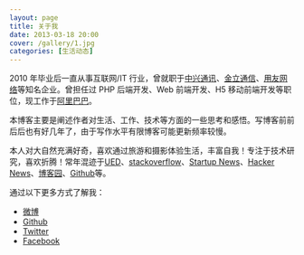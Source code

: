 ```yaml
---
layout: page
title: 关于我
date: 2013-03-18 20:00
cover: /gallery/1.jpg
categories: [生活动态]
---
```


2010 年毕业后一直从事互联网/IT 行业，曾就职于[中兴通讯](http://www.zte.com.cn/)、[金立通信](http://www.gionee.com/)、[用友网络](http://www.yonyou.com/)等知名企业。曾担任过 PHP 后端开发、Web 前端开发、H5 移动前端开发等职位，现工作于[阿里巴巴](https://www.alibabagroup.com/cn/global/home)。

本博客主要是阐述作者对生活、工作、技术等方面的一些思考和感悟。写博客前前后后也有好几年了，由于写作水平有限博客可能更新频率较慢。

本人对大自然充满好奇，喜欢通过旅游和摄影体验生活，丰富自我！专注于技术研究，喜欢折腾！常年混迹于[UED](http://www.daqianduan.com/nav)、[stackoverflow](http://stackoverflow.com/)、[Startup News](http://news.dbanotes.net/)、[Hacker News](https://news.ycombinator.com/news)、[博客园](http://www.cnblogs.com/)、[Github](https://github.com/)等。

通过以下更多方式了解我：

- [微博](http://weibo.com/hxrealm)
- [Github](https://github.com/hxrealm)
- [Twitter](https://twitter.com/hxrealm)
- [Facebook](https://www.facebook.com/hxrealm)
